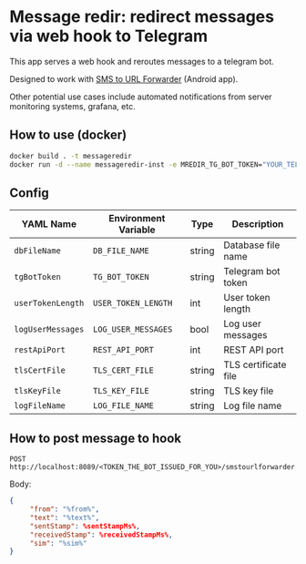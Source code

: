 # Message redir: redirect messages via web hook to Telegram

This app serves a web hook and reroutes messages to a telegram bot.

Designed to work with [SMS to URL Forwarder](https://f-droid.org/en/packages/tech.bogomolov.incomingsmsgateway/) (Android app).

Other potential use cases include automated notifications from server monitoring systems, grafana, etc.

## How to use (docker)

```sh
docker build . -t messageredir
docker run -d --name messageredir-inst -e MREDIR_TG_BOT_TOKEN="YOUR_TELEGRAM_BOT_TOKEN" -v "$(pwd)/messageredir.db:/root/app/messageredir.db" -p 8089:8080 messageredir
```

## Config

| YAML Name        | Environment Variable | Type   | Description          |
|------------------|----------------------|--------|----------------------|
| `dbFileName`     | `DB_FILE_NAME`       | string | Database file name   |
| `tgBotToken`     | `TG_BOT_TOKEN`       | string | Telegram bot token   |
| `userTokenLength`| `USER_TOKEN_LENGTH`  | int    | User token length    |
| `logUserMessages`| `LOG_USER_MESSAGES`  | bool   | Log user messages    |
| `restApiPort`    | `REST_API_PORT`      | int    | REST API port        |
| `tlsCertFile`    | `TLS_CERT_FILE`      | string | TLS certificate file |
| `tlsKeyFile`     | `TLS_KEY_FILE`       | string | TLS key file         |
| `logFileName`    | `LOG_FILE_NAME`      | string | Log file name        |

## How to post message to hook

`POST http://localhost:8089/<TOKEN_THE_BOT_ISSUED_FOR_YOU>/smstourlforwarder`

Body:

```json
{
     "from": "%from%",
     "text": "%text%",
     "sentStamp": %sentStampMs%,
     "receivedStamp": %receivedStampMs%,
     "sim": "%sim%"
}
```
